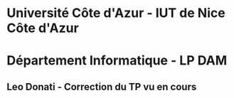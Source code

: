 # Université Côte d'Azur - IUT de Nice Côte d'Azur 
# Département Informatique - LP DAM
## Leo Donati - Correction du TP vu en cours
